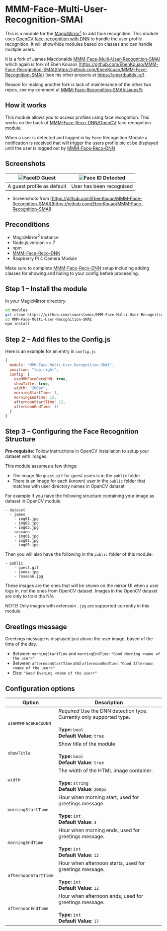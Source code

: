 # MMM-Face-Multi-User-Recognition-SMAI
This is a module for the [MagicMirror²](https://github.com/MichMich/MagicMirror/) to add face 
recognition. This module uses [OpenCV face-recognition with DNN](https://github.com/nischi/MMM-Face-Reco-DNN) 
to handle the user profile recognition. It will show/hide modules based on classes and can handle 
multiple users.

It is a fork of James Macdonalds [MMM-Face-Multi-User-Recognition-SMAI](https://github.com/jimbydude/MMM-Face-Multi-User-Recognition-SMAI) 
which again is fork of Eben Kouaos [https://github.com/EbenKouao/MMM-Face-Recognition-SMAI](https://github.com/EbenKouao/MMM-Face-Recognition-SMAI)
(see his other projects at https://smartbuilds.io/).

Reason for making another fork is lack of maintenance of the other two repos, see my comment at
[MMM-Face-Recognition-SMAI/issues/5](https://github.com/EbenKouao/MMM-Face-Recognition-SMAI/issues/5#issuecomment-805166266)

## How it works
This module allows you to access profiles using face recognition. This works on the back of 
[MMM-Face-Reco-DNN/OpenCV](https://github.com/nischi/MMM-Face-Reco-DNN#opencv) face recognition module.

When a user is detected and logged in by Face Recognition Module a notification is received that 
will trigger the users profile pic ot be displayed until the user is logged out by 
[MMM-Face-Reco-DNN](https://github.com/nischi/MMM-Face-Reco-DNN)

## Screenshots
| ![FaceID Guest](img/readme/face-recognition-guest-smai.png) | ![Face ID Detected](img/readme/face-recognition-stark-smai.png) | 
|---|---|
| A guest profile as default | User has been recognised |

* Screenshots from [https://github.com/EbenKouao/MMM-Face-Recognition-SMAI](https://github.com/EbenKouao/MMM-Face-Recognition-SMAI)

## Preconditions

* MagicMirror<sup>2</sup> instance
* Node.js version >= 7
* npm
* [MMM-Face-Reco-DNN](https://github.com/nischi/MMM-Face-Reco-DNN)
* Raspberry Pi 4 Camera Module

Make sure to complete [MMM-Face-Reco-DNN](https://github.com/nischi/MMM-Face-Reco-DNN) setup 
including adding classes for showing and hiding to your config before proceeding.

## Step 1 – Install the module
In your MagicMirror directory:

```bash 
cd modules
git clone https://github.com/ismarslomic/MMM-Face-Multi-User-Recognition-SMAI
cd MMM-Face-Multi-User-Recognition-SMAI
npm install
```

## Step 2 – Add files to the Config.js
Here is an example for an entry in `config.js`

```javascript
{
  module: "MMM-Face-Multi-User-Recognition-SMAI",
  position: "top_right",
  config: {
    useMMMFaceRecoDNN: true, 
    showTitle: true,
    width: "200px",
    morningStartTime: 3,
    morningEndTime: 12,
    afternoonStartTime: 12,
    afternoonEndTime: 17
  }
}
```

## Step 3 – Configuring the Face Recognition Structure
**Pre-requisite:** Follow instructions in OpenCV Installation to setup your dataset with images.

This module assumes a few things:
* The image file `guest.gif` for guest users is in the `public` folder
* There is an image for each (known) user in the `public` folder that matches with user directory names 
  in OpenCV dataset

For example if you have the following structure containing your image as dataset in OpenCV module:
```
- dataset
  - james
    - img01.jpg
    - img02.jpg
    - img03.jpg
  - roseann
    - img01.jpg
    - img02.jpg
    - img03.jpg
```

Then you will also have the following in the `public` folder of this module:
```
- public
    - guest.gif
    - james.jpg
    - roseann.jpg
```

These images are the ones that will be shown on the mirror UI when a user logs in, 
not the ones from OpenCV dataset. Images in the OpenCV dataset are only to train the NN.

NOTE! Only images with extension `.jpg` are supported currently in this module

## Greetings message
Greetings message is displayed just above the user image, based of the time of the day.

- Between `morningStartTime` and `morningEndTime`: `"Good Morning <name of the user>"`
- Between `afternoonStartTime` and `afternoonEndTime`: `"Good Afternoon <name of the user>"`
- Else: `"Good Evening <name of the user>"`

## Configuration options

| Option                      | Description
|---------------------------- |-----------
| `useMMMFaceRecoDNN`         | *Required* Use the DNN detection type. Currently only supported type. <br><br>**Type:** `bool` <br>**Default Value**: `true`
| `showTitle`                 | Show title of the module <br><br>**Type:** `bool` <br>**Default Value**: `true`
| `width`                     | The width of the HTML image container. <br><br>**Type:** `string` <br>**Default Value**: `200px`
| `morningStartTime`          | Hour when morning start, used for greetings message. <br><br>**Type:** `int` <br>**Default Value**: `3`
| `morningEndTime`            | Hour when morning ends, used for greetings message. <br><br>**Type:** `int` <br>**Default Value**: `12`
| `afternoonStartTime`        | Hour when afternoon starts, used for greetings message. <br><br>**Type:** `int` <br>**Default Value**: `12`
| `afternoonEndTime`          | Hour when afternoon ends, used for greetings message. <br><br>**Type:** `int` <br>**Default Value**: `17`
